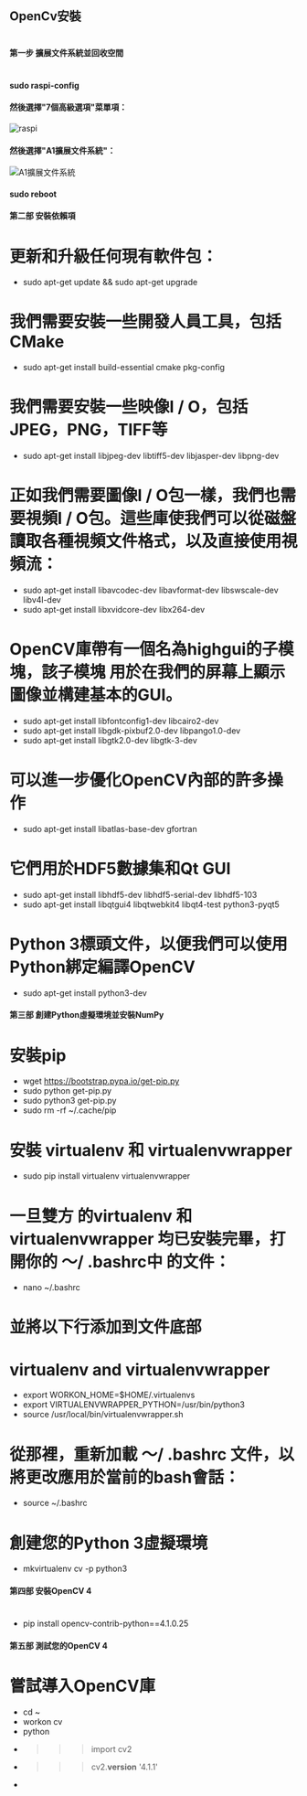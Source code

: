## OpenCv安裝
# 
#### 第一步 擴展文件系統並回收空間
#
#### sudo raspi-config
#### 然後選擇"7個高級選項"菜單項：
![raspi](https://www.pyimagesearch.com/wp-content/uploads/2019/09/install_opencv4_buster_raspi_config.jpg)
#### 然後選擇"A1擴展文件系統"：
![A1擴展文件系統](https://www.pyimagesearch.com/wp-content/uploads/2019/09/install_opencv4_buster_raspi_config_expand_fs.jpg)
#### sudo reboot
#### 第二部 安裝依賴項
#
# 更新和升級任何現有軟件包：
* sudo apt-get update && sudo apt-get upgrade
# 我們需要安裝一些開發人員工具，包括CMake
* sudo apt-get install build-essential cmake pkg-config
# 我們需要安裝一些映像I / O，包括JPEG，PNG，TIFF等
* sudo apt-get install libjpeg-dev libtiff5-dev libjasper-dev libpng-dev
# 正如我們需要圖像I / O包一樣，我們也需要視頻I / O包。這些庫使我們可以從磁盤讀取各種視頻文件格式，以及直接使用視頻流：
* sudo apt-get install libavcodec-dev libavformat-dev libswscale-dev libv4l-dev
* sudo apt-get install libxvidcore-dev libx264-dev
# OpenCV庫帶有一個名為highgui的子模塊，該子模塊 用於在我們的屏幕上顯示圖像並構建基本的GUI。
* sudo apt-get install libfontconfig1-dev libcairo2-dev
* sudo apt-get install libgdk-pixbuf2.0-dev libpango1.0-dev
* sudo apt-get install libgtk2.0-dev libgtk-3-dev
# 可以進一步優化OpenCV內部的許多操作
* sudo apt-get install libatlas-base-dev gfortran
# 它們用於HDF5數據集和Qt GUI
* sudo apt-get install libhdf5-dev libhdf5-serial-dev libhdf5-103
* sudo apt-get install libqtgui4 libqtwebkit4 libqt4-test python3-pyqt5
# Python 3標頭文件，以便我們可以使用Python綁定編譯OpenCV
* sudo apt-get install python3-dev
#### 第三部 創建Python虛擬環境並安裝NumPy
#
# 安裝pip
* wget https://bootstrap.pypa.io/get-pip.py
* sudo python get-pip.py
* sudo python3 get-pip.py
* sudo rm -rf ~/.cache/pip
# 安裝  virtualenv   和 virtualenvwrapper
* sudo pip install virtualenv virtualenvwrapper
# 一旦雙方 的virtualenv   和 virtualenvwrapper   均已安裝完畢，打開你的 〜/ .bashrc中   的文件：
* nano ~/.bashrc
# 並將以下行添加到文件底部
# virtualenv and virtualenvwrapper
* export WORKON_HOME=$HOME/.virtualenvs
* export VIRTUALENVWRAPPER_PYTHON=/usr/bin/python3
* source /usr/local/bin/virtualenvwrapper.sh
# 從那裡，重新加載 〜/ .bashrc   文件，以將更改應用於當前的bash會話：
* source ~/.bashrc
# 創建您的Python 3虛擬環境
* mkvirtualenv cv -p python3
#### 第四部 安裝OpenCV 4
#
* pip install opencv-contrib-python==4.1.0.25
#### 第五部 測試您的OpenCV 4 
#
# 嘗試導入OpenCV庫
* cd ~
* workon cv
* python
* >>> import cv2
* >>> cv2.__version__
'4.1.1'
* >>>
